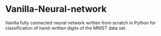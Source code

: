 # Vanilla-Neural-network

Vanilla fully connected neural network written from scratch in Python for classification of hand-written digits of the
MNIST data set.
